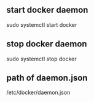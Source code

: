 ## start docker daemon
sudo systemctl start docker

## stop docker daemon
sudo systemctl stop docker

## path of daemon.json
/etc/docker/daemon.json
